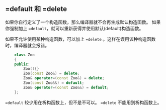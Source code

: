 
## =default 和 =delete

如果你自行定义了一个构造函数，那么编译器就不会再生成默认构造函数。
如果你强制加上 `=default`，就可以重新获得并使用默认(default)构造函数。

如果不允许使用某种构造函数，可以加上 `=delete` 。这样在误用该种构造函数时，编译器就会报错。
```cpp
    class Zoo
    {
    public:
        Zoo(){}
        Zoo(const Zoo&) = delete;
        Zoo& operator=(const Zoo&) = delete;
        Zoo(const Zoo&&) = default;
        Zoo& operator=(const Zoo&&) = default;
    };
```

`=default` 较少用在析构函数上，但不是不可以。
`=delete` 不能用到析构函数上。
